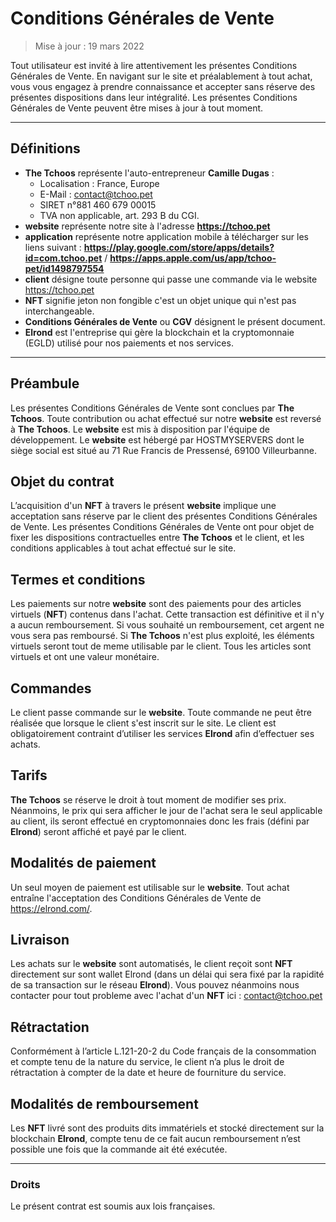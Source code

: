 # Conditions Générales de Vente

> Mise à jour : 19 mars 2022

Tout utilisateur est invité à lire attentivement les présentes Conditions Générales de Vente. En navigant sur le site et préalablement à tout achat, vous vous engagez à prendre connaissance et accepter sans réserve des présentes dispositions dans leur intégralité. Les présentes Conditions Générales de Vente peuvent être mises à jour à tout moment.

---

## Définitions

- **The Tchoos** représente l'auto-entrepreneur **Camille Dugas** :
    - Localisation : France, Europe
    - E-Mail : contact@tchoo.pet
    - SIRET n°881 460 679 00015
    - TVA non applicable, art. 293 B du CGI.
- **website** représente notre site à l'adresse **https://tchoo.pet**
- **application** représente notre application mobile à télécharger sur les liens suivant : **https://play.google.com/store/apps/details?id=com.tchoo.pet** / **https://apps.apple.com/us/app/tchoo-pet/id1498797554**
- **client** désigne toute personne qui passe une commande via le website https://tchoo.pet
- **NFT** signifie jeton non fongible c'est un objet unique qui n'est pas interchangeable.
- **Conditions Générales de Vente** ou **CGV** désignent le présent document.
- **Elrond** est l'entreprise qui gère la blockchain et la cryptomonnaie (EGLD) utilisé pour nos paiements et nos services.

---

## Préambule

Les présentes Conditions Générales de Vente sont conclues par **The Tchoos**. Toute contribution ou achat effectué sur notre **website** est reversé à **The Tchoos**. Le **website**  est mis à disposition par l'équipe de développement. Le **website** est hébergé par HOSTMYSERVERS dont le siège social est situé au 71 Rue Francis de Pressensé, 69100 Villeurbanne.

## Objet du contrat

L’acquisition d'un **NFT** à travers le présent **website** implique une acceptation sans réserve par le client des présentes Conditions Générales de Vente. Les présentes Conditions Générales de Vente ont pour objet de fixer les dispositions contractuelles entre **The Tchoos** et le client, et les conditions applicables à tout achat effectué sur le site.

## Termes et conditions 

Les paiements sur notre **website** sont des paiements pour des articles virtuels (**NFT**) contenus dans l'achat. Cette transaction est définitive et il n'y a aucun remboursement. Si vous souhaité un remboursement, cet argent ne vous sera pas remboursé. Si **The Tchoos** n'est plus exploité, les éléments virtuels seront tout de meme utilisable par le client. Tous les articles sont virtuels et ont une valeur monétaire.

## Commandes

Le client passe commande sur le **website**. Toute commande ne peut être réalisée que lorsque le client s'est inscrit sur le site. Le client est obligatoirement contraint d’utiliser les services **Elrond** afin d’effectuer ses achats.

## Tarifs 

**The Tchoos** se réserve le droit à tout moment de modifier ses prix. Néanmoins, le prix qui sera afficher le jour de l'achat sera le seul applicable au client, ils seront effectué en cryptomonnaies donc les frais (défini par **Elrond**) seront affiché et payé par le client.

## Modalités de paiement

Un seul moyen de paiement est utilisable sur le **website**. Tout achat entraîne l'acceptation des Conditions Générales de Vente de https://elrond.com/.

## Livraison

Les achats sur le **website** sont automatisés, le client reçoit sont **NFT** directement sur sont wallet Elrond (dans un délai qui sera fixé par la rapidité de sa transaction sur le réseau **Elrond**). Vous pouvez néanmoins nous contacter pour tout probleme avec l'achat d'un **NFT** ici : contact@tchoo.pet

## Rétractation 

Conformément à l’article L.121-20-2 du Code français de la consommation et compte tenu de la nature du service, le client n’a plus le droit de rétractation à compter de la date et heure de fourniture du service.

## Modalités de remboursement

Les **NFT** livré sont des produits dits immatériels et stocké directement sur la blockchain **Elrond**, compte tenu de ce fait aucun remboursement n’est possible une fois que la commande ait été exécutée.

---

### Droits

Le présent contrat est soumis aux lois françaises.